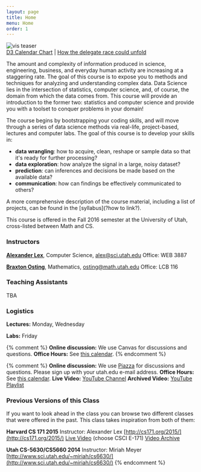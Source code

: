 ```yaml
---
layout: page
title: Home
menu: Home
order: 1
---
```


<img src="{{ site.baseurl }}/assets/i/teaser.png" alt="vis teaser" />

<div class="credits">
<a href="http://www.samselikoff.com/writings/intro-to-d3/">D3 Calendar Chart</a> | 
<a href="http://www.nytimes.com/interactive/2016/03/30/upshot/trump-clinton-delegate-calculator.html">How the delegate race could unfold</a>
</div>

The amount and complexity of information produced in science, engineering, business, and everyday human activity are increasing at a staggering rate. The goal of this course is to expose you to methods and techniques for analyzing and understanding complex data. Data Science lies in the intersection of statistics, computer science, and, of course, the domain from which the data comes from. This course will provide an introduction to the former two: statistics and computer science and provide you with a toolset to conquer problems in your domain! 

 
The course begins by bootstrapping your coding skills, and will move through a series of data science methods via 
real-life, project-based, lectures and computer labs. The goal of this course is to develop your skills in: 
 
  * **data wrangling**: how to acquire, clean, reshape or sample data so that it's ready for further processing?
  * **data exploration**: how analyze the signal in a large, noisy dataset?
  * **prediction**: can inferences and decisions be made based on the available data? 
  * **communication**: how can findings be effectively communicated to others?

A more comprehensive description of the course material, including a list of projects, can be found in the [syllabus](?how to link?). 

This course is offered in the Fall 2016 semester at the University of Utah, cross-listed between Math and CS. 

### Instructors

**[Alexander Lex](http://alexander-lex.net)**, Computer Science, [alex@sci.utah.edu](mailto:alex@sci.utah.edu)
Office: WEB 3887

**[Braxton Osting](http://www.math.utah.edu/~osting/)**, Mathematics, [osting@math.utah.edu](osting@math.utah.edu)
Office: LCB 116

### Teaching Assistants
TBA 

### Logistics

**Lectures:** Monday, Wednesday

**Labs:** Friday

{% comment %}
**Online discussion:** We use Canvas for discussions and questions. 
**Office Hours:** See [this calendar](https://www.google.com/calendar/embed?src=fdvio7r8i82kk0vl2to5j3dd1s%40group.calendar.google.com&ctz=America/Denver).
{% endcomment %}

{% comment %}
**Online discussion:** We use [Piazza](http://piazza.com/utah/fall2015/cs5630cs6630) for discussions and questions. Please sign up with your utah.edu e-mail address.
**Office Hours:** See [this calendar](https://www.google.com/calendar/embed?src=fdvio7r8i82kk0vl2to5j3dd1s%40group.calendar.google.com&ctz=America/Denver).
**Live Video:** [YouTube Channel](https://www.youtube.com/channel/UCDUS80bdunpmvWVPyFRPqFQ/live)
**Archived Video:** [YouTube Playlist](https://www.youtube.com/playlist?list=PLbuogVdPnkCqKBoObk03Aq3tgitxJXJcO)


### Previous Versions of this Class

If you want to look ahead in the class you can browse two different classes that were offered in the past. This class takes inspiration from both of them: 

**Harvard CS 171 2015**
Instructor: Alexander Lex
[http://cs171.org/2015/](http://cs171.org/2015/)
[Live Video](http://cm.dce.harvard.edu/classroom/) (choose CSCI E-171)
[Video Archive](http://cm.dce.harvard.edu/2015/02/24028/publicationListing.shtml)

**Utah CS-5630/CS5660 2014**
Instructor: Miriah Meyer
[http://www.sci.utah.edu/~miriah/cs6630/](http://www.sci.utah.edu/~miriah/cs6630/)
{% endcomment %}
